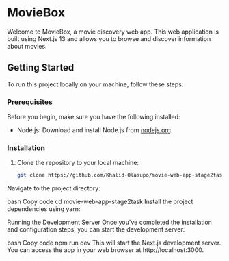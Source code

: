 # MovieBox

Welcome to MovieBox, a movie discovery web app. This web application is built using Next.js 13 and allows you to browse and discover information about movies.

## Getting Started

To run this project locally on your machine, follow these steps:

### Prerequisites

Before you begin, make sure you have the following installed:

- Node.js: Download and install Node.js from [nodejs.org](https://nodejs.org/).

### Installation

1. Clone the repository to your local machine:

   ```bash
   git clone https://github.com/Khalid-Olasupo/movie-web-app-stage2task.git
   
Navigate to the project directory:

bash
Copy code
cd movie-web-app-stage2task
Install the project dependencies using yarn:

Running the Development Server
Once you've completed the installation and configuration steps, you can start the development server:

bash
Copy code
npm run dev
This will start the Next.js development server. You can access the app in your web browser at http://localhost:3000.
